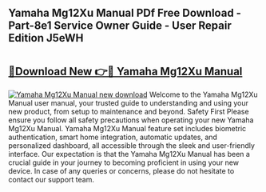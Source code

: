 ## Yamaha Mg12Xu Manual PDf Free Download - Part-8e1 Service Owner Guide - User Repair Edition J5eWH

# <h2><a href="http://cf17442.oget.top/?id=Yamaha+Mg12Xu+Manual">🔗Download New 👉🔴 Yamaha Mg12Xu Manual</a></h2>

[![Yamaha Mg12Xu Manual new download](https://i.imgur.com/5g1atiW.png)](http://cf17442.oget.top/?id=Yamaha+Mg12Xu+Manual)
Welcome to the Yamaha Mg12Xu Manual user manual, your trusted guide to understanding and using your new product, from setup to maintenance and beyond. Safety First Please ensure you follow all safety precautions when operating your new Yamaha Mg12Xu Manual. Yamaha Mg12Xu Manual feature set includes biometric authentication, smart home integration, automatic updates, and personalized dashboard, all accessible through the sleek and user-friendly interface. Our expectation is that the Yamaha Mg12Xu Manual has been a crucial guide in your journey to becoming proficient in using your new device. In case of any queries or concerns, please do not hesitate to contact our support team.
